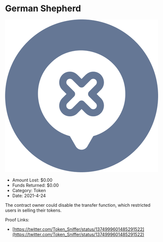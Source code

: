 # German Shepherd
![German Shepherd](/rektimages/German-Shepherd.png)
- Amount Lost: $0.00
- Funds Returned: $0.00
- Category: Token
- Date: 2021-4-24

The contract owner could disable the transfer function, which restricted users in selling their tokens.


Proof Links:
- [https://twitter.com/Token_Sniffer/status/1374999601485291522](https://twitter.com/Token_Sniffer/status/1374999601485291522)


